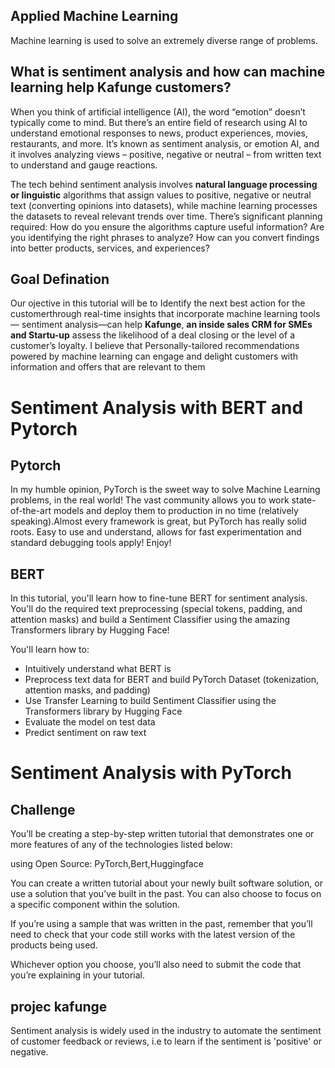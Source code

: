 ## Applied Machine Learning

Machine learning is used to solve an extremely diverse range of problems.
## What is sentiment analysis and how can machine learning help Kafunge customers?
When you think of artificial intelligence (AI), the word “emotion” doesn’t typically come to mind. But there’s an entire field of research using AI to understand emotional responses to news, product experiences, movies, restaurants, and more. It’s known as sentiment analysis, or emotion AI, and it involves analyzing views – positive, negative or neutral – from written text to understand and gauge reactions.


The tech behind sentiment analysis involves **natural language processing or linguistic** algorithms that assign values to positive, negative or neutral text (converting opinions into datasets), while machine learning processes the datasets to reveal relevant trends over time. There’s significant planning required: How do you ensure the algorithms capture useful information? Are you identifying the right phrases to analyze? How can you convert findings into better products, services, and experiences?

## Goal Defination
Our ojective in this tutorial will be to Identify the next best action for the customerthrough real-time insights that incorporate machine learning tools— sentiment analysis—can help **Kafunge**, **an inside sales CRM for SMEs and Startu-up** assess the likelihood of a deal closing or the level of a customer’s loyalty. I believe that Personally-tailored recommendations powered by machine learning can engage and delight customers with information and offers that are relevant to them

# Sentiment Analysis with BERT and Pytorch

## Pytorch
In my humble opinion, PyTorch is the sweet way to solve Machine Learning problems, in the real world! The vast community allows you to work state-of-the-art models and deploy them to production in no time (relatively speaking).Almost every framework is great, but PyTorch has really solid roots. Easy to use and understand, allows for fast experimentation and standard debugging tools apply! Enjoy!

## BERT
In this tutorial, you'll learn how to fine-tune BERT for sentiment analysis. You'll do the required text preprocessing (special tokens, padding, and attention masks) and build a Sentiment Classifier using the amazing Transformers library by Hugging Face!

You'll learn how to:

- Intuitively understand what BERT is
- Preprocess text data for BERT and build PyTorch Dataset (tokenization, attention masks, and padding)
- Use Transfer Learning to build Sentiment Classifier using the Transformers library by Hugging Face
- Evaluate the model on test data
- Predict sentiment on raw text

# Sentiment Analysis  with PyTorch


## Challenge
You’ll be creating a step-by-step written tutorial that demonstrates one or more features of any of the technologies listed below:

using Open Source: PyTorch,Bert,Huggingface

You can create a written tutorial about your newly built software solution, or use a solution that you’ve built in the past. You can also choose to focus on a specific component within the solution.

If you’re using a sample that was written in the past, remember that you’ll need to check that your code still works with the latest version of the products being used.

Whichever option you choose, you’ll also need to submit the code that you’re explaining in your tutorial.

## projec kafunge
Sentiment analysis is widely used in the industry to automate the sentiment of customer feedback or reviews, i.e to learn if the sentiment is 'positive' or negative.



